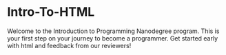 # Intro-To-HTML
Welcome to the Introduction to Programming Nanodegree program. This is your first step on your journey to become a programmer. Get started early with html and feedback from our reviewers!
